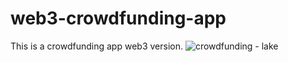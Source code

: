 # web3-crowdfunding-app

This is a crowdfunding app  web3 version.
![crowdfunding - lake](https://user-images.githubusercontent.com/88614730/210191408-63c09ba3-35d9-48bd-9a89-a755bd9fdcad.jpg)
